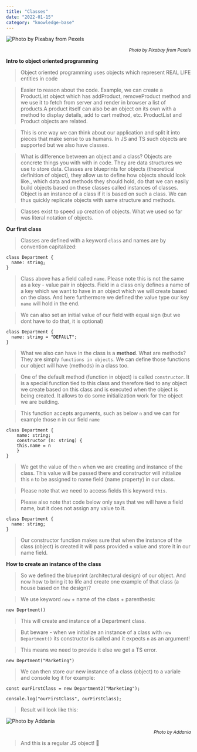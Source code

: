 ```yaml
---
title: "Classes"
date: "2022-01-15"
category: "knowledge-base"
---
```


![](https://i.imgur.com/Kz6Bpsu.jpg "Photo by Pixabay from Pexels")<p style="font-size: 12px; text-align: right">_Photo by Pixabay from Pexels_</p>

**Intro to object oriented programming**

> Object oriented programming uses objects which represent REAL LIFE entities in code

> Easier to reason about the code. Example, we can create a ProductList object which has addProduct, removeProduct method and we use it to fetch from server and render in browser a list of products.A product itself can also be an object on its own with a method to display details, add to cart method, etc. ProductList and Product objects are related.

> This is one way we can think about our application and split it into pieces that make sense to us humans. In JS and TS such objects are supported but we also have classes.

> What is difference between an object and a class? Objects are concrete things you with with in code. They are data structures we use to store data. Classes are blueprints for objects (theoretical definition of object), they allow us to define how objects should look like., which data and methods they should hold, do that we can easily build objects based on these classes called instances of classes. Object is an instance of a class if it is based on such a class. We can thus quickly replicate objects with same structure and methods.

> Classes exist to speed up creation of objects. What we used so far was literal notation of objects.

**Our first class**

> Classes are defined with a keyword `class` and names are by convention capitalized:

```
class Department {
  name: string;
}
```

> Class above has a field called `name`. Please note this is not the same as a key - value pair in objects. Field in a class only defines a name of a key which we want to have in an object which we will create based on the class. And here furthermore we defined the value type our key `name` will hold in the end.

> We can also set an initial value of our field with equal sign (but we dont have to do that, it is optional)

```
class Department {
  name: string = "DEFAULT";
}
```

> What we also can have in the class is a **method**. What are methods? They are simply `functions in objects`. We can define those functions our object will have (methods) in a class too.

> One of the default method (function in object) is called `constructor`. It is a special function tied to this class and therefore tied to any object we create based on this class and is executed when the object is being created. It allows to do some initialization work for the object we are building.

> This function accepts arguments, such as below `n` and we can for example those n in our field `name`

```
class Department {
    name: string;
    constructor (n: string) {
    this.name = n
    }
}
```

> We get the value of the `n` when we are creating and instance of the class. This value will be passed there and constructor will initialize this `n` to be assigned to name field (name property) in our class.

> Please note that we need to access fields this keyword `this`.

> Please also note that code below only says that we will have a field name, but it does not assign any value to it.

```
class Department {
  name: string;
}
```

> Our constructor function makes sure that when the instance of the class (object) is created it will pass provided `n` value and store it in our name field.

**How to create an instance of the class**

> So we defined the blueprint (architectural design) of our object. And now how to bring it to life and create one example of that class (a house based on the design)?

> We use keyword `new` + name of the class + parenthesis:

```
new Deprtment()
```

> This will create and instance of a Department class.

> But beware - when we initialize an instance of a class with `new Department()` its constructor is called and it expects `n` as an argument!

> This means we need to provide it else we get a TS error.

```
new Deprtment("Marketing")
```

> We can then store our new instance of a class (object) to a variale and console log it for example:

```
const ourFirstClass = new Department2("Marketing");

console.log("ourFirstClass", ourFirstClass);
```

> Result will look like this:

![](https://i.imgur.com/GjKUh8l.png "Photo by Addania")<p style="font-size: 12px; text-align: right">_Photo by Addania_</p>

> And this is a regular JS object! 🤯
